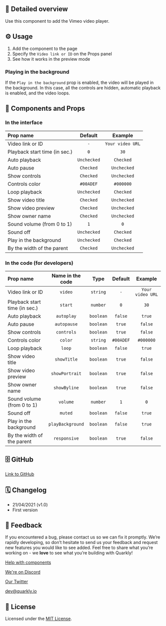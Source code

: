 ## 📖 Detailed overview

Use this component to add the Vimeo video player.

## ⚙️ Usage

1.  Add the component to the page
2.  Specify the `Video link or ID` on the Props panel
3.  See how it works in the preview mode

### Playing in the background

If the `Play in the background` prop is enabled, the video will be played in the background. In this case, all the controls are hidden, automatic playback is enabled, and the video loops.

## 🧩 Components and Props

### In the interface

| Prop name                     |   Default   |     Example      |
| :---------------------------- | :---------: | :--------------: |
| Video link or ID              |     `-`     | `Your video URL` |
| Playback start time (in sec.) |     `0`     |       `30`       |
| Auto playback                 | `Unchecked` |    `Checked`     |
| Auto pause                    |  `Checked`  |   `Unchecked`    |
| Show controls                 |  `Checked`  |   `Unchecked`    |
| Controls color                |  `#00ADEF`  |    `#000000`     |
| Loop playback                 | `Unchecked` |    `Checked`     |
| Show video title              |  `Checked`  |   `Unchecked`    |
| Show video preview            |  `Checked`  |   `Unchecked`    |
| Show owner name               |  `Checked`  |   `Unchecked`    |
| Sound volume (from 0 to 1)    |     `1`     |       `0`        |
| Sound off                     | `Unchecked` |    `Checked`     |
| Play in the background        | `Unchecked` |    `Checked`     |
| By the width of the parent    |  `Checked`  |   `Unchecked`    |

### In the code (for developers)

| Prop name                     | Name in the code |   Type    |  Default  |     Example      |
| :---------------------------- | :--------------: | :-------: | :-------: | :--------------: |
| Video link or ID              |     `video`      | `string`  |    `-`    | `Your video URL` |
| Playback start time (in sec.) |     `start`      | `number`  |    `0`    |       `30`       |
| Auto playback                 |    `autoplay`    | `boolean` |  `false`  |      `true`      |
| Auto pause                    |   `autopause`    | `boolean` |  `true`   |     `false`      |
| Show controls                 |    `controls`    | `boolean` |  `true`   |     `false`      |
| Controls color                |     `color`      | `string`  | `#00ADEF` |    `#000000`     |
| Loop playback                 |      `loop`      | `boolean` |  `false`  |      `true`      |
| Show video title              |   `showTitle`    | `boolean` |  `true`   |     `false`      |
| Show video preview            |  `showPortrait`  | `boolean` |  `true`   |     `false`      |
| Show owner name               |   `showByline`   | `boolean` |  `true`   |     `false`      |
| Sound volume (from 0 to 1)    |     `volume`     | `number`  |    `1`    |       `0`        |
| Sound off                     |     `muted`      | `boolean` |  `false`  |      `true`      |
| Play in the background        | `playBackground` | `boolean` |  `false`  |      `true`      |
| By the width of the parent    |   `responsive`   | `boolean` |  `true`   |     `false`      |

## 🗄 GitHub

[Link to GitHub](https://github.com/quarkly/community-kit/blob/master/src/Vimeo.js)

## 🗓 Changelog

-   21/04/2021 (v1.0)
-   First version

## 📮 Feedback

If you encountered a bug, please contact us so we can fix it promptly. We’re rapidly developing, so don’t hesitate to send us your feedback and request new features you would like to see added. Feel free to share what you’re working on - we **love** to see what you’re building with Quarkly!

[Help with components](https://community.quarkly.io/c/requests/11)

[We're on Discord](https://discord.gg/SuF9vCMJGW)

[Our Twitter](https://twitter.com/quarklyapp)

[dev@quarkly.io](mailto:dev@quarkly.io)

## 📝 License

Licensed under the [MIT License](./LICENSE).
